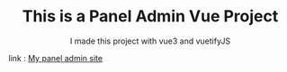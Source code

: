 <div align="center">
  <h1>This is a Panel Admin Vue Project</h1>
  <p>I made this project with vue3 and vuetifyJS</p>
</div>

link : [My panel admin site](https://charming-engelbart-zhojl0qjk.liara.run)
